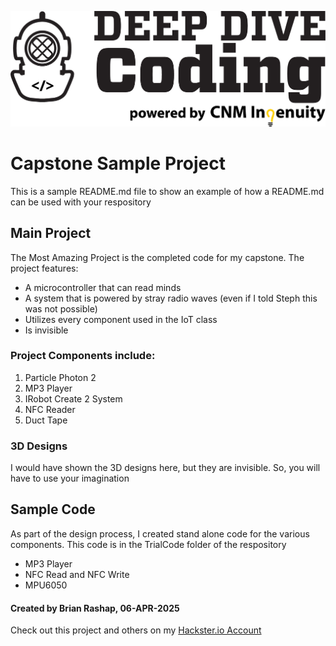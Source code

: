 ![Deep Dive](/images/dd.jpg)

# Capstone Sample Project

This is a sample README.md file to show an example of how a README.md can be used with your respository

## Main Project
The Most Amazing Project is the completed code for my capstone. The project features:
* A microcontroller that can read minds
* A system that is powered by stray radio waves (even if I told Steph this was not possible)
* Utilizes every component used in the IoT class
* Is invisible

### Project Components include:
1. Particle Photon 2
2. MP3 Player
3. IRobot Create 2 System
4. NFC Reader
5. Duct Tape

### 3D Designs
I would have shown the 3D designs here, but they are invisible. So, you will have to use your imagination

## Sample Code
As part of the design process, I created stand alone code for the various components. This code is in the TrialCode folder of the respository
* MP3 Player
* NFC Read and NFC Write
* MPU6050

#### Created by Brian Rashap, 06-APR-2025
Check out this project and others on my [Hackster.io Account](https://www.hackster.io/barashap)

